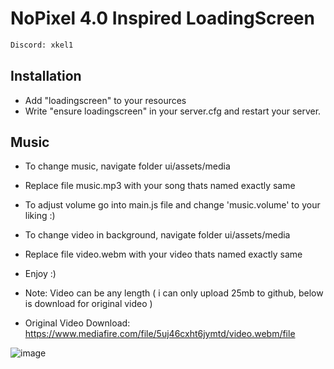 # NoPixel 4.0 Inspired LoadingScreen
```sh
Discord: xkel1
```

## Installation
* Add "loadingscreen" to your resources
* Write "ensure loadingscreen" in your server.cfg and restart your server.

## Music
* To change music, navigate folder ui/assets/media
* Replace file music.mp3 with your song thats named exactly same
* To adjust volume go into main.js file and change 'music.volume' to your liking :)
* To change video in background, navigate folder ui/assets/media
* Replace file video.webm with your video thats named exactly same
* Enjoy :)

* Note: Video can be any length ( i can only upload 25mb to github, below is download for original video )
* Original Video Download: https://www.mediafire.com/file/5uj46cxht6jymtd/video.webm/file

![image](https://github.com/kel1x/NoPixel-Inspired-Loading/assets/96129808/eac9280c-2aed-41c3-acd2-1cfaefdd799e)

